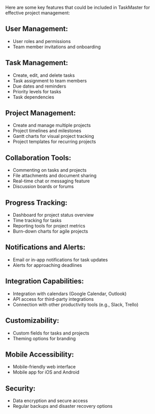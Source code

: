 Here are some key features that could be included in TaskMaster for effective project management:

## User Management:
- User roles and permissions
- Team member invitations and onboarding

## Task Management:
- Create, edit, and delete tasks
- Task assignment to team members
- Due dates and reminders
- Priority levels for tasks
- Task dependencies

## Project Management:
- Create and manage multiple projects
- Project timelines and milestones
- Gantt charts for visual project tracking
- Project templates for recurring projects

## Collaboration Tools:
- Commenting on tasks and projects
- File attachments and document sharing
- Real-time chat or messaging feature
- Discussion boards or forums

## Progress Tracking:
- Dashboard for project status overview
- Time tracking for tasks
- Reporting tools for project metrics
- Burn-down charts for agile projects

## Notifications and Alerts:
- Email or in-app notifications for task updates
- Alerts for approaching deadlines

## Integration Capabilities:
- Integration with calendars (Google Calendar, Outlook)
- API access for third-party integrations
- Connection with other productivity tools (e.g., Slack, Trello)

## Customizability:
- Custom fields for tasks and projects
- Theming options for branding

## Mobile Accessibility:
- Mobile-friendly web interface
- Mobile app for iOS and Android

## Security:
- Data encryption and secure access
- Regular backups and disaster recovery options